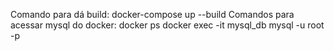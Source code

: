 Comando para dá build: docker-compose up --build
Comandos para acessar mysql do docker:
docker ps
docker exec -it mysql_db mysql -u root -p
